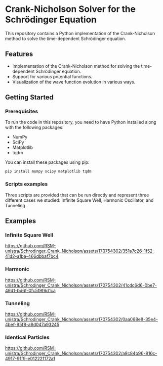 # Crank-Nicholson Solver for the Schrödinger Equation

This repository contains a Python implementation of the Crank-Nicholson method to solve the time-dependent Schrödinger equation.

## Features

- Implementation of the Crank-Nicholson method for solving the time-dependent Schrödinger equation.
- Support for various potential functions.
- Visualization of the wave function evolution in various ways.

## Getting Started

### Prerequisites

To run the code in this repository, you need to have Python installed along with the following packages:

- NumPy
- SciPy
- Matplotlib
- tqdm

You can install these packages using pip:

```bash
pip install numpy scipy matplotlib tqdm
```
### Scripts examples

Three scripts are provided that can be run directly and represent three different cases we studied: Infinite Square Well, Harmonic Oscillator, and Tunneling.

## Examples

### Infinite Square Well

https://github.com/RSM-unistra/Schrodinger_Crank_Nicholson/assets/170754302/351a7c26-1f52-41d2-a1ba-466dbbaf7bc4

### Harmonic

https://github.com/RSM-unistra/Schrodinger_Crank_Nicholson/assets/170754302/41cdc6d6-0be7-49d1-bd6f-0fc5f9f6d1ca

### Tunneling

https://github.com/RSM-unistra/Schrodinger_Crank_Nicholson/assets/170754302/0aa068e8-35e4-4bef-95f8-a9d047a93245

### Identical Particles

https://github.com/RSM-unistra/Schrodinger_Crank_Nicholson/assets/170754302/a8c84b96-816c-4917-91f9-e012221172a1

